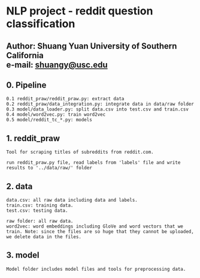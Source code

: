 # NLP project - reddit question classification
Author: Shuang Yuan 
University of Southern California  
e-mail: shuangy@usc.edu  
----------------
## 0. Pipeline
    0.1 reddit_praw/reddit_praw.py: extract data  
    0.2 reddit_praw/data_integration.py: integrate data in data/raw folder  
    0.3 model/data_loader.py: split data.csv into test.csv and train.csv  
    0.4 model/word2vec.py: train word2vec  
    0.5 model/reddit_tc_*.py: models  
## 1. reddit_praw
    Tool for scraping titles of subreddits from reddit.com.  
  
    run reddit_praw.py file, read labels from 'labels' file and write results to '../data/raw/' folder  
## 2. data
    data.csv: all raw data including data and labels.  
    train.csv: training data.  
    test.csv: testing data.  

    raw folder: all raw data.  
    word2vec: word embeddings including GloVe and word vectors that we train. Note: since the files are so huge that they cannot be uploaded, we delete data in the files.   
## 3. model
    Model folder includes model files and tools for preprocessing data.  
